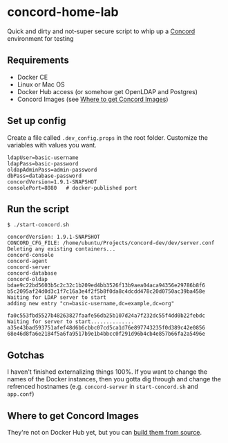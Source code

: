 # concord-home-lab
Quick and dirty and not-super secure script to whip up a [Concord](https://concord.walmartlabs.com) environment for testing

## Requirements
* Docker CE
* Linux or Mac OS
* Docker Hub access (or somehow get OpenLDAP and Postgres)
* Concord Images (see [Where to get Concord Images](#where-to-get-concord-images))

## Set up config
Create a file called `.dev_config.props` in the root folder. Customize the variables with values you want. 

```properties
ldapUser=basic-username
ldapPass=basic-password
oldapAdminPass=admin-password
dbPass=database-password
concordVersion=1.9.1-SNAPSHOT
consolePort=8080   # docker-published port
```

## Run the script
```
$ ./start-concord.sh
```

```
concordVersion: 1.9.1-SNAPSHOT
CONCORD_CFG_FILE: /home/ubuntu/Projects/concord-dev/dev/server.conf
Deleting any existing containers...
concord-console
concord-agent
concord-server
concord-database
concord-oldap
bdae9c22bd5603b5c2c32c1b209ed4bb3526f13b9aea04aca94356e29786b8f6
b5c2095af24d0d3c1f7c16a3e4f2f5b8f0da8c4dcdd478c20d0750ac39ba458e
Waiting for LDAP server to start
adding new entry "cn=basic-username,dc=example,dc=org"

fa0c553fbd5527b48263827faafe56db25b107d24a7f232dc55f4dd0b22febdc
Waiting for server to start..............
a35e43bad593751afef48d6b6cbbc07cd5ca1d76e897743235f0d389c42e0856
68e46d8fa6e2184f5a6fa9517b9e1b4bbcc0f291d96b4cb4e857b66fa2a5496e
```

## Gotchas
I haven't finished externalizing things 100%. If you want to change the names of the Docker instances, then you gotta dig through and change the refrenced hostnames (e.g. `concord-server` in `start-concord.sh` and `app.conf`)

## Where to get Concord Images
They're not on Docker Hub yet, but you can [build them from source](https://github.com/walmartlabs/concord#building).
